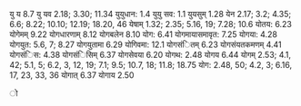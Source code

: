 यु य 8.7 यु यव 2.18; 3.30; 11.34 युयुधान: 1.4 युयु सव: 1.1 युयसुम् 1.28 येन 2.17; 3.2; 4.35; 6.6; 8.22; 10.10; 12.19; 18.20, 46 येषाम् 1.32; 2.35; 5.16, 19; 7.28; 10.6 योतय: 6.23 योगेमम् 9.22 योगधारणाम् 8.12 योगबलेन 8.10 योग: 6.41 योगमायासमावृत: 7.25 योगया: 4.28 योगयुत: 5.6, 7; 8.27 योगयुतामा 6.29 योगिवमा: 12.1 योगसंितम् 6.23 योगसंयतकमणम् 4.41 योगसंिस: 4.38 योगसंिसिम् 6.37 योगसेवया 6.20 योगथ: 2.48 योगय 6.44 योगम् 2.53; 4.1, 42; 5.1, 5; 6.2, 3, 12, 19; 7.1; 9.5; 10.7, 18; 11.8; 18.75 योग: 2.48, 50; 4.2, 3; 6.16, 17, 23, 33, 36 योगात् 6.37 योगाय 2.50

ो